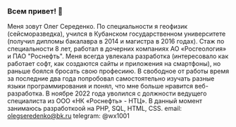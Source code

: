 ### Всем привет! 👋

Меня зовут Олег Середенко. 
По специальности я геофизик (сейсморазведкa), учился в Кубанском государственном университете (получил дипломы бакалавра в 2014 и магистра в 2016 годах).
Стаж по специальности 8 лет, работал в дочерних компаниях АО «Росгеология» и ПАО "Роснефть". 
Меня всегда увлекала разработка (интересовало как работает софт, как создаются сайты и приложения на смартфоны), но раньше боялся бросать свою професиию.
В свободное от работы время за последние два года попробовал самостоятельно изучать разные языки программирования и понял, что мне
больше нравится веб-разработка. 
В ноябре 2022 года уволился с должности ведущего специалиста из ООО «НК «Роснефть» - НТЦ».
В данный момент занимаюсь разработкоой на PHP, SQL, HTML, CSS.
email: olegseredenko@bk.ru
telegram: @wx1001
